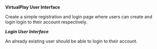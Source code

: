 **VirtualPlay User Interface**

Create a simple registration and login page where users can create and login login to their account respectively.

***Login User Interface***

An already existing user should be able to login to their account.